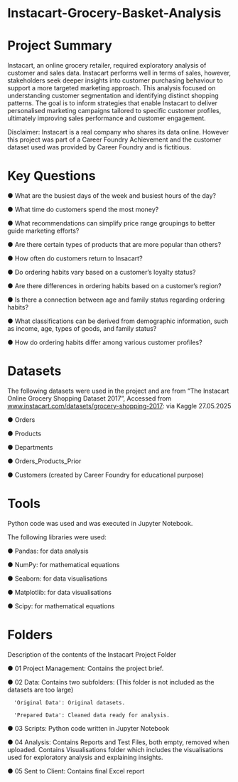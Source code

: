 # Instacart-Grocery-Basket-Analysis
# Project Summary

Instacart, an online grocery retailer, required exploratory analysis of customer and sales data. Instacart performs well in terms of sales, however, stakeholders seek deeper insights into customer purchasing behaviour to support a more targeted marketing approach. This analysis focused on understanding customer segmentation and identifying distinct shopping patterns. The goal is to inform strategies that enable Instacart to deliver personalised marketing campaigns tailored to specific customer profiles, ultimately improving sales performance and customer engagement. 

Disclaimer: Instacart is a real company who shares its data online. However this project was part of a Career Foundry Achievement and the customer dataset used was provided by Career Foundry and is fictitious. 

# Key Questions

● What are the busiest days of the week and busiest hours of the day?

● What time do customers spend the most money?

● What recommendations can simplify price range groupings to better guide marketing efforts?

● Are there certain types of products that are more popular than others?

● How often do customers return to Insacart?

● Do ordering habits vary based on a customer’s loyalty status?

● Are there differences in ordering habits based on a customer’s region?

● Is there a connection between age and family status regarding ordering habits?

● What classifications can be derived from demographic information, such as income, age,  types of goods, and family status?

● How do ordering habits differ among various customer profiles?

# Datasets

The following datasets were used in the project and are from “The Instacart Online Grocery Shopping
Dataset 2017”, Accessed from www.instacart.com/datasets/grocery-shopping-2017: via Kaggle 27.05.2025

● Orders

● Products

● Departments

● Orders_Products_Prior

● Customers (created by Career Foundry for educational purpose)

# Tools

Python code was used and was executed in Jupyter Notebook.

The following libraries were used:

●  Pandas: for data analysis

●  NumPy: for mathematical equations

●  Seaborn: for data visualisations

●  Matplotlib: for data visualisations

●  Scipy: for mathematical equations 

# Folders

Description of the contents of the Instacart Project Folder

● 01 Project Management: Contains the project brief.

● 02 Data: Contains two subfolders: (This folder is not included as the datasets are too large)

      'Original Data': Original datasets.

      'Prepared Data': Cleaned data ready for analysis.

● 03 Scripts: Python code written in Jupyter Notebook

● 04 Analysis: Contains Reports and Test Files, both empty, removed when uploaded. Contains Visualisations folder which includes the visualisations used for exploratory analysis and explaining insights.

● 05 Sent to Client: Contains final Excel report
